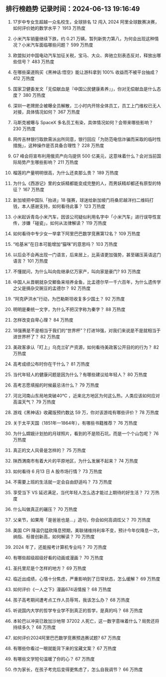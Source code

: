 
## 排行榜趋势 记录时间：2024-06-13 19:16:49
  
  1. 17岁中专女生超越一众名校生，全球排名 12 闯入 2024 阿里全球数赛决赛，如何评价她的数学水平？ 1913 万热度
    
  2. 小米汽车销量继续下跌，约 0.21 万辆，暂列新势力第八，为何会出现这种情况？小米汽车面临哪些问题？ 599 万热度
    
  3. 欧盟拟对中国电动汽车加征关税，宝马、大众、奔驰立刻表态反对，释放出哪些信号？ 483 万热度
    
  4. 在哪些渠道购买《黑神话:悟空》能让游科拿到 100% 收益而不被平台抽成？ 412 万热度
    
  5. 国家卫健委发文「无偿献血是『中国公民健康素养』」，你对无偿献血是什么态度？ 380 万热度
    
  6. 深圳一老牌房企被曝全员解散，三小时内开除全体员工，员工上门维权已无人对接，具体情况如何？ 367 万热度
    
  7. 马斯克被曝与 SpaceX 多名员工有染，具体情况如何？会带来哪些影响？ 230 万热度
    
  8. 网传吉林银行取款需派出所同意，银行回应「为防范电信诈骗而采取的临时性措施」，这种操作是否具备合理性？ 228 万热度
    
  9. G7 峰会将宣布利用俄资产向乌提供 500 亿美元，这意味着什么？会对当前国际局势产生哪些影响？ 211 万热度
    
  10. 榴莲的产量明明很高，为什么还卖那么贵？ 189 万热度
    
  11. 为什么《西游记》里的女妖精都能变成完整的人，而男妖精却都还有原型的特征？ 167 万热度
    
  12. 新加坡把中国队「抬进」18 强赛，球迷给新加坡门将桑尼越洋扫二维码打钱，本人感谢支持，如何看待此事？ 123 万热度
    
  13. 小米起诉青岛小米汽车，因该公司疑似利用名字中「小米汽车」进行误导性宣传，涉嫌「碰瓷」，如何从法律解读？ 119 万热度
    
  14. 如何看待中专少女一举拿下阿里巴巴数学竞赛第12名？ 109 万热度
    
  15. “哈基米”在日本可能增加“猫咪”的意思吗？ 103 万热度
    
  16. 以后会不会再出现一门语言，后来居上，比英语更加强势，甚至碾压英语这门语言？ 101 万热度
    
  17. 不懂就问，为什么叫向佐继承亿万家产，叫向家是豪门? 93 万热度
    
  18. 中国人从晋朝就杂交鲫鱼来培养金鱼，比孟德尔早一千六百年，为什么遗传学之父是搞杂交豌豆的孟德尔？ 92 万热度
    
  19. “阿克萨洪水”行动，为巴勒斯坦收复多少国土？ 92 万热度
    
  20. 明明是秦统一文字，为什么不把汉字称为秦字？ 88 万热度
    
  21. 怎样改变自卑心理？ 84 万热度
    
  22. 18强赛是不是相当于我们的“世界杯”？打进18强，对我们来说是不是就相当于进世界杯了？ 82 万热度
    
  23. 美政客承认「盯上」乌克兰矿产资源，如何看待美政客公开目的的行为？ 82 万热度
    
  24. 高考成绩公布时你在干什么？ 81 万热度
    
  25. 当代年轻人的健康问题是因为什么？有哪些建议给年轻人？ 80 万热度
    
  26. 高考志愿填报的时候最忌讳什么？ 79 万热度
    
  27. 河北河南山东局地突破40℃ ，近来北方地区为何这么热，人类应该如何应对高温天气？ 79 万热度
    
  28. 游戏《黑神话》收藏版预约数达 59 万，你对该游戏有哪些评价？ 78 万热度
    
  29. 关于太平天国（1851年—1864年），有哪些书籍推荐？ 76 万热度
    
  30. 为什么嫦娥计划拍的月球照片，看到的不是陨石坑，而是一个个山包呢？ 76 万热度
    
  31. 真正的文人风骨是怎样的？ 75 万热度
    
  32. 陕西渭南市有着大片的平原地区，为什么发展不起来？ 74 万热度
    
  33. 如何看待 6 月13 日 A 股市场行情？ 73 万热度
    
  34. 不需要上班的生活就一定会自由舒适吗？ 73 万热度
    
  35. 享受当下 VS 延迟满足，当代年轻人怎么选才能过上期待的好生活？ 72 万热度
    
  36. 什么叫做真正的碾压？ 70 万热度
    
  37. 父亲节，如果用「是爸爸也是...」造句，你会如何高调炫父？ 70 万热度
    
  38. 美国 CPI 降温仍猛砍降息预期，美联储维持利率不变，预计今年仅降息一次，纳指、标普创新高，如何解读？ 70 万热度
    
  39. 2024 年了，还能报考计算机专业吗？ 70 万热度
    
  40. 有哪些超级超级好看的动画或漫画？ 70 万热度
    
  41. 圣托里尼是个怎样的地方？ 69 万热度
    
  42. 临近出成绩，心情十分焦虑，严重影响到了日常状态，怎么缓解？ 69 万热度
    
  43. 如何评价《一人之下》漫画674话情报？ 68 万热度
    
  44. 孩子高考期间遭考点工作人员辱骂，我该怎么办？ 68 万热度
    
  45. 听说国内大学的哲学专业学不到真正的哲学，是真的吗？ 68 万热度
    
  46. 本轮巴以冲突已致加沙地带 37202 人死亡，这一数字意味着什么？局势还将持续多久？ 68 万热度
    
  47. 如何评价2024阿里巴巴数学竞赛预选赛试题? 67 万热度
    
  48. 有哪些你看过一眼就能背下来的宝藏文案？ 67 万热度
    
  49. 有哪些文学短句温暖了你的心？ 67 万热度
    
  50. 作为家长，在孩子考完后变得更焦虑了，怎么自我调节？ 66 万热度
    